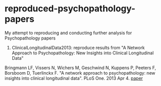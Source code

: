 # reproduced-psychopathology-papers
My attempt to reproducing and conducting further analysis for Psychopathology papers

1. ClinicalLongitudinalData2013: reproduce results from "A Network Approach to Psychopathology: New Insights into Clinical Longitudinal Data"

Bringmann LF, Vissers N, Wichers M, Geschwind N, Kuppens P, Peeters F, Borsboom D, Tuerlinckx F. "A network approach to psychopathology: new insights into clinical longitudinal data". PLoS One. 2013 Apr 4. [paper](https://journals.plos.org/plosone/article?id=10.1371/journal.pone.0060188)

